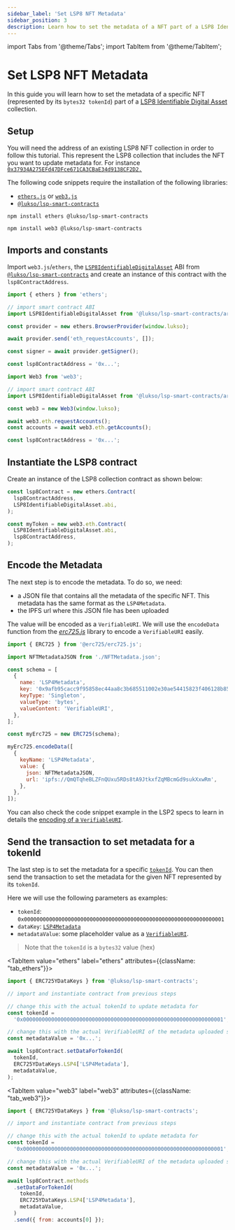 ```yaml
---
sidebar_label: 'Set LSP8 NFT Metadata'
sidebar_position: 3
description: Learn how to set the metadata of a NFT part of a LSP8 Identifiable Digital Asset Collection.
---
```


import Tabs from '@theme/Tabs';
import TabItem from '@theme/TabItem';

# Set LSP8 NFT Metadata

In this guide you will learn how to set the metadata of a specific NFT (represented by its `bytes32 tokenId`) part of a [LSP8 Identifiable Digital Asset](../../../standards/tokens/LSP8-Identifiable-Digital-Asset.md) collection.

## Setup

You will need the address of an existing LSP8 NFT collection in order to follow this tutorial. This represent the LSP8 collection that includes the NFT you want to update metadata for. For instance [`0x37934A275EFd47DFce671CA3CBaE34d9138CF2D2.`](https://explorer.execution.testnet.lukso.network/address/0x37934A275EFd47DFce671CA3CBaE34d9138CF2D2?tab=read_contract)

The following code snippets require the installation of the following libraries:

- [`ethers.js`](https://github.com/ethers-io/ethers.js/) or [`web3.js`](https://www.npmjs.com/package/web3)
- [`@lukso/lsp-smart-contracts`](https://github.com/lukso-network/lsp-smart-contracts/)

<Tabs groupId="web3-lib">
  <TabItem value="ethers" label="ethers"  attributes={{className: "tab_ethers"}}>

```shell
npm install ethers @lukso/lsp-smart-contracts
```

  </TabItem>
  <TabItem value="web3" label="web3"  attributes={{className: "tab_web3"}}>

```shell
npm install web3 @lukso/lsp-smart-contracts
```

  </TabItem>

</Tabs>

## Imports and constants

Import `web3.js`/`ethers`, the [`LSP8IdentifiableDigitalAsset`](../../../contracts/contracts/LSP8IdentifiableDigitalAsset/LSP8IdentifiableDigitalAsset.md) ABI from [`@lukso/lsp-smart-contracts`](../../../contracts/introduction.md) and create an instance of this contract with the `lsp8ContractAddress`.

<Tabs groupId="web3-lib">
  <TabItem value="ethers" label="ethers"  attributes={{className: "tab_ethers"}}>

```javascript
import { ethers } from 'ethers';

// import smart contract ABI
import LSP8IdentifiableDigitalAsset from '@lukso/lsp-smart-contracts/artifacts/LSP8IdentifiableDigitalAsset.json';

const provider = new ethers.BrowserProvider(window.lukso);

await provider.send('eth_requestAccounts', []);

const signer = await provider.getSigner();

const lsp8ContractAddress = '0x...';
```

  </TabItem>
  <TabItem value="web3" label="web3"  attributes={{className: "tab_web3"}}>

```javascript
import Web3 from 'web3';

// import smart contract ABI
import LSP8IdentifiableDigitalAsset from '@lukso/lsp-smart-contracts/artifacts/LSP8IdentifiableDigitalAsset.json';

const web3 = new Web3(window.lukso);

await web3.eth.requestAccounts();
const accounts = await web3.eth.getAccounts();

const lsp8ContractAddress = '0x...';
```

  </TabItem>

</Tabs>

## Instantiate the LSP8 contract

Create an instance of the LSP8 collection contract as shown below:

<Tabs groupId="web3-lib">
  <TabItem value="ethers" label="ethers"  attributes={{className: "tab_ethers"}}>

```javascript
const lsp8Contract = new ethers.Contract(
  lsp8ContractAddress,
  LSP8IdentifiableDigitalAsset.abi,
);
```

  </TabItem>
  <TabItem value="web3" label="web3"  attributes={{className: "tab_web3"}}>

```javascript
const myToken = new web3.eth.Contract(
  LSP8IdentifiableDigitalAsset.abi,
  lsp8ContractAddress,
);
```

  </TabItem>
</Tabs>

## Encode the Metadata

The next step is to encode the metadata. To do so, we need:

- a JSON file that contains all the metadata of the specific NFT. This metadata has the same format as the `LSP4Metadata`.
- the IPFS url where this JSON file has been uploaded

The value will be encoded as a `VerifiableURI`. We will use the `encodeData` function from the [_erc725.js_](../../../tools/erc725js/methods.md#encodedata) library to encode a `VerifiableURI` easily.

```js title="encodeVerifiableURI.ts"
import { ERC725 } from '@erc725/erc725.js';

import NFTMetadataJSON from './NFTMetadata.json';

const schema = [
  {
    name: 'LSP4Metadata',
    key: '0x9afb95cacc9f95858ec44aa8c3b685511002e30ae54415823f406128b85b238e',
    keyType: 'Singleton',
    valueType: 'bytes',
    valueContent: 'VerifiableURI',
  },
];

const myErc725 = new ERC725(schema);

myErc725.encodeData([
  {
    keyName: 'LSP4Metadata',
    value: {
      json: NFTMetadataJSON,
      url: 'ipfs://QmQTqheBLZFnQUxu5RDs8tA9JtkxfZqMBcmGd9sukXxwRm',
    },
  },
]);
```

You can also check the code snippet example in the LSP2 specs to learn in details the [encoding of a `VerifiableURI`](https://github.com/lukso-network/LIPs/blob/main/LSPs/LSP-2-ERC725YJSONSchema.md#verifiableuri).

## Send the transaction to set metadata for a tokenId

The last step is to set the metadata for a specific [`tokenId`](../../../standards/tokens/LSP8-Identifiable-Digital-Asset.md#format-of-tokenids). You can then send the transaction to set the metadata for the given NFT represented by its `tokenId`.

Here we will use the following parameters as examples:

- `tokenId`: `0x0000000000000000000000000000000000000000000000000000000000000001`
- `dataKey`: [`LSP4Metadata`](../../../standards/tokens/LSP4-Digital-Asset-Metadata.md#lsp4metadata)
- `metadataValue`: some placeholder value as a [`VerifiableURI`](https://github.com/lukso-network/LIPs/blob/main/LSPs/LSP-2-ERC725YJSONSchema.md#verifiableuri).

> Note that the `tokenId` is a `bytes32` value (hex)

<Tabs groupId="web3-lib">

<TabItem value="ethers" label="ethers" attributes={{className: "tab_ethers"}}>

```javascript
import { ERC725YDataKeys } from '@lukso/lsp-smart-contracts';

// import and instantiate contract from previous steps

// change this with the actual tokenId to update metadata for
const tokenId =
  '0x0000000000000000000000000000000000000000000000000000000000000001';

// change this with the actual VerifiableURI of the metadata uploaded somewhere (S3, IPFS, etc...)
const metadataValue = '0x...';

await lsp8Contract.setDataForTokenId(
  tokenId,
  ERC725YDataKeys.LSP4['LSP4Metadata'],
  metadataValue,
);
```

  </TabItem>
  
  <TabItem value="web3" label="web3"  attributes={{className: "tab_web3"}}>

```javascript
import { ERC725YDataKeys } from '@lukso/lsp-smart-contracts';

// import and instantiate contract from previous steps

// change this with the actual tokenId to update metadata for
const tokenId =
  '0x0000000000000000000000000000000000000000000000000000000000000001';

// change this with the actual VerifiableURI of the metadata uploaded somewhere (S3, IPFS, etc...)
const metadataValue = '0x...';

await lsp8Contract.methods
  .setDataForTokenId(
    tokenId,
    ERC725YDataKeys.LSP4['LSP4Metadata'],
    metadataValue,
  )
  .send({ from: accounts[0] });
```

  </TabItem>

</Tabs>
